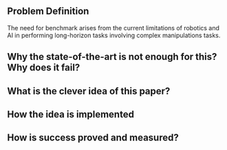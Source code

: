 ## Problem Definition
The need for benchmark arises from the current limitations of robotics and AI in performing long-horizon tasks involving complex manipulations tasks. 

## Why the state-of-the-art is not enough for this? Why does it fail?

## What is the clever idea of this paper?

## How the idea is implemented

##  How is success proved and measured?
